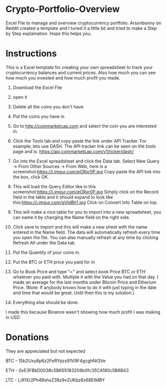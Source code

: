# Crypto-Portfolio-Overview

Excel File to manage and overview cryptocurrency portfolio. Arsonbunny on Reddit created a template and I tuned it a little bit and tried to make a Step by Step explaination. Hope this helps you.  

<h1>Instructions</h1>

This is a Excel template for creating your own spreadsheet to track your cryptocurrency balances and current prices. Also how much you can see how much you invested and how much profit you made.

1. Download the Excel File

2. open it

3. Delete all the coins you don't have

4. Put the coins you have in

5. Go to http://coinmarketcap.com and select the coin you are interested in.

6. Click the Tools tab and copy paste the link under API Tracker. For example, lets use DASH. The API tracker link can be seen on the tools page and is: https://api.coinmarketcap.com/v1/ticker/dash/

7. Go into the Excel spreadsheet and click the Data tab. Select New Query -> From Other Sources -> From Web, here is a screenshot:https://i.imgur.com/eORxr0P.jpg  Copy paste the API link into the box, click OK.

8. This will load the Query Editor like in this screenshot:https://i.imgur.com/eORxr0P.jpg Simply click on the Record field in the table and it should expand to look like this:https://i.imgur.com/gVldBh1.jpg Click on Convert Into Table on top.

9. This will make a nice table for you to import into a new spreadsheet, you can name it by changing the Name field on the right side.

10. Click save to import and this will make a new sheet with the name entered in the Name field. The data will automatically refresh every time you open the file. You can also manually refresh at any time by clicking Refresh All under the Data tab.

11. Put the Quantity of your coins in.

12. Put the BTC or ETH price you paid for in

13. Go to Book Price and type "=" and select book Price BTC or ETH whatever you paid with. Multiple it with the Value you had on that day. I made an average for the last months under Bitcoin Price and Etherium Price. 
(Note: If anybody knows how to do it with just typing in the date and time that would be great. Until then this is my solution.)

14. Everything else should be done. 

I made this because Binance wasn't showing how much profit I was making in USD. 


<h1>Donations</h1>

They are appreciated but not expected

BTC - 15b2Uxy8p6z2FeRYpzs91V9F4gcghNt3Ve

ETH - 0xE3FBbD0038c5B655183208b0fc35CA180c5B6B43

LTC - Li91Xr2Ph4BshsZ38z9v2UKbz8x68EtMBY

